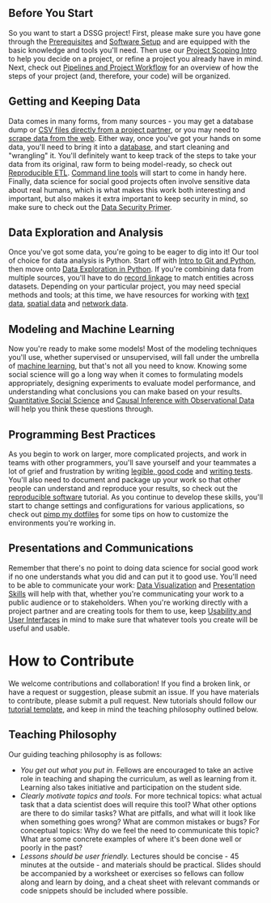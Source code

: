 ## Before You Start
So you want to start a DSSG project! First, please make sure you have gone through the [Prerequisites](0_before_you_start/prerequisites/) and [Software Setup](0_before_you_start/software-setup/) and are equipped
with the basic knowledge and tools you'll need. Then use our
[Project Scoping Intro](https://dssg.uchicago.edu/2016/10/27/scoping-data-science-for-social-good-projects/)
to help you decide on a project, or refine a project you already have in mind.
Next, check out [Pipelines and Project Workflow](0_before_you_start/pipelines-and-project-workflow/) for an
overview of how the steps of your project (and, therefore, your code) will be organized.

## Getting and Keeping Data
Data comes in many forms, from many sources - you may get a database dump or
[CSV files directly from a project partner](1_getting_and_keeping_data/csv-to-db/), or you may need to
[scrape data from the web](1_getting_and_keeping_data/basic-web-scraping/). Either way,
once you've got your hands on some data, you'll need to bring it into a [database](1_getting_and_keeping_data/databases/),
and start cleaning and "wrangling" it. You'll definitely want to keep track of the steps to take your data from its
original, raw form to being model-ready, so check out [Reproducible ETL](1_getting_and_keeping_data/reproducible_ETL/).
[Command line tools](1_getting_and_keeping_data/command-line-tools/) will start to come in handy here.
Finally, data science for social good projects often involve sensitive data about real humans, which is what makes this
work both interesting and important, but also makes it extra important to keep security in mind, so make sure to check
out the [Data Security Primer](1_getting_and_keeping_data/data-security-primer/).

## Data Exploration and Analysis
Once you've got some data, you're going to be eager to dig into it! Our tool of choice for data analysis is Python. Start off
with [Intro to Git and Python](2_data_exploration_and_analysis/intro-to-git-and-python/), then move onto
[Data Exploration in Python](2_data_exploration_and_analysis/data-exploration-in-python/).
If you're combining data from multiple sources, you'll have to do
[record linkage](2_data_exploration_and_analysis/record-linkage/) to match entities across datasets. Depending on your
particular project, you may need special methods and tools; at this time, we have resources
for working with [text data](2_data_exploration_and_analysis/text-analysis/), [spatial data](2_data_exploration_and_analysis/gis_analysis/) and [network data](2_data_exploration_and_analysis/network-analysis/).

## Modeling and Machine Learning
Now you're ready to make some models! Most of the modeling techniques you'll use, whether supervised or unsupervised,
will fall under the umbrella of [machine learning](3_modeling_and_machine_learning/machine-learning/), but that's
not all you need to know. Knowing some social science will go a long way when it comes to formulating models
appropriately, designing experiments to evaluate model performance, and understanding what conclusions you can make
based on your results. [Quantitative Social Science](3_modeling_and_machine_learning/quantitative-social-science/) and
[Causal Inference with Observational Data](3_modeling_and_machine_learning/causal-inference/) will help you think these questions through.

## Programming Best Practices
As you begin to work on larger, more complicated projects, and work in teams with other programmers, you'll save yourself
and your teammates a lot of grief and frustration by writing [legible, good code](4_programming_best_practices/legible-good-code/)
and [writing tests](4_programming_best_practices/test-test-test/). You'll also need to document and package up your work
so that other people can understand and reproduce your results, so check out the
[reproducible software](4_programming_best_practices/reproducible-software/) tutorial. As you continue to develop these
skills, you'll start to change settings and configurations for various applications, so check out
[pimp my dotfiles](4_programming_best_practices/pimp-my-dotfiles/) for some tips on how to customize the environments
you're working in.

## Presentations and Communications
Remember that there's no point to doing data science for social good work if no one understands
what you did and can put it to good use. You'll need to be able to communicate your work:
[Data Visualization](https://github.com/jonkeane/data-visualization-intro) and [Presentation Skills](5_presentations_and_communications/presentation-skills/) will help with that, whether you're communicating your work to a public audience or to stakeholders. When you're
working directly with a project partner and are creating tools for them to use, keep
[Usability and User Interfaces](5_presentations_and_communications/usability-and-user-interfaces/) in mind to make sure that
whatever tools you create will be useful and usable.

# How to Contribute
We welcome contributions and collaboration!
If you find a broken link, or have a request or suggestion, please submit an issue.
If you have materials to contribute, please submit a pull request. New tutorials should follow our [tutorial template](tutorial-template/), and keep in mind the teaching philosophy outlined below.

## Teaching Philosophy
Our guiding teaching philosophy is as follows:
- *You get out what you put in.* Fellows are encouraged to take an active role in teaching and shaping the curriculum,
as well as learning from it. Learning also takes initiative and participation on the student side.
- *Clearly motivate topics and tools.* For more technical topics: what actual task that a data scientist does will require
this tool? What other options are there to do similar tasks? What are pitfalls, and what will it look like when something
goes wrong? What are common mistakes or bugs? For conceptual topics: Why do we feel the need to communicate this topic?
What are some concrete examples of where it's been done well or poorly in the past?
- *Lessons should be user friendly.* Lectures should be concise - 45 minutes at the outside - and materials should be
practical. Slides should be accompanied by a worksheet or exercises so fellows can follow along and learn by doing,
and a cheat sheet with relevant commands or code snippets should be included where possible.
